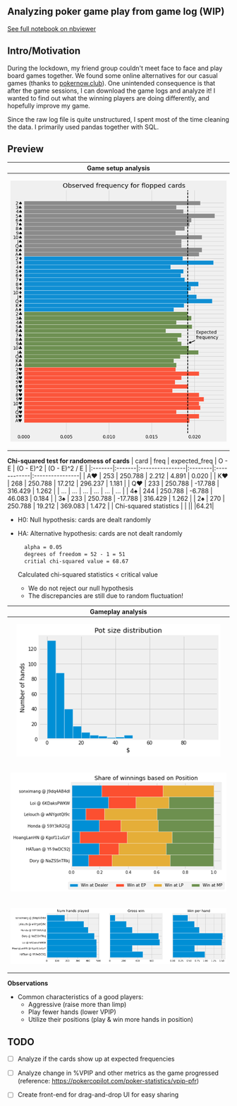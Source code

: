 Analyzing poker game play from game log (WIP)
---
[See full notebook on nbviewer](https://nbviewer.org/github/dobeok/analyze-pokernow-games/blob/main/analyze.ipynb)

Intro/Motivation
---
During the lockdown, my friend group couldn't meet face to face and play board games together. We found some online alternatives for our casual games (thanks to [pokernow.club](https://www.pokernow.club/)). One unintended consequence is that after the game sessions, I can download the game logs and analyze it! I wanted to find out what the winning players are doing differently, and hopefully improve my game.


Since the raw log file is quite unstructured, I spent most of the time cleaning the data. I primarily used pandas together with SQL.


Preview
---
|Game setup analysis|
|-------------------------|
|<p align="center"><img src="./resources/flop-dist.png"></p>|

**Chi-squared test for randomess of cards**
| card   | freq   | expected_freq   | O - E   | (O - E)^2   | (O - E)^2 / E   |
|:-------|:-------|:----------------|:--------|:------------|:----------------|
| A♥     | 253    | 250.788         | 2.212   | 4.891       | 0.020           |
| K♥     | 268    | 250.788         | 17.212  | 296.237     | 1.181           |
| Q♥     | 233    | 250.788         | -17.788 | 316.429     | 1.262           |
| ...    | ...    | ...             | ...     | ...         | ...             |
| 4♠     | 244    | 250.788         | -6.788  | 46.083      | 0.184           |
| 3♠     | 233    | 250.788         | -17.788 | 316.429     | 1.262           |
| 2♠     | 270    | 250.788         | 19.212  | 369.083     | 1.472           |
| Chi-squared statistics | | || |64.21|

* H0: Null hypothesis: cards are dealt randomly
* HA: Alternative hypothesis: cards are not dealt randomly

        alpha = 0.05
        degrees of freedom = 52 - 1 = 51
        critial chi-squared value = 68.67

    Calculated chi-squared statistics < critical value
    - We do not reject our null hypothesis
    - The discrepancies are still due to random fluctuation!

|Gameplay analysis|
|-------------------------|
|<p align="center"><img height="300" src="./resources/img1-potsize.png"></p>|
|<p align="center"><img src="./resources/img3-position-win.png"></p>|
|<p align="center"><img src="./resources/img4-player-overview.png"></p>|

**Observations**

- Common characteristics of a good players:
    - Aggressive (raise more than limp)
    - Play fewer hands (lower VPIP)
    - Utilize their positions (play & win more hands in position)


TODO
---
- [ ] Analyze if the cards show up at expected frequencies
- [ ] Analyze change in %VPIP and other metrics as the game progressed (reference: https://pokercopilot.com/poker-statistics/vpip-pfr)
- [ ] Create front-end for drag-and-drop UI for easy sharing

